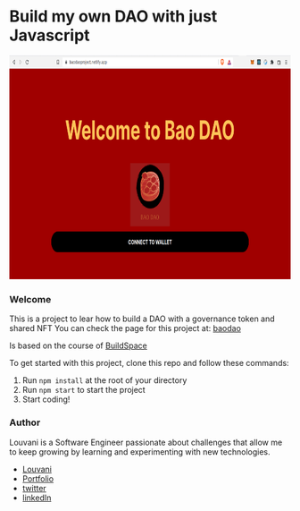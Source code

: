 # Build my own DAO with just Javascript

<img src='./Assets/BaoDaoPage.png' style="height:400px" >

### **Welcome**

This is a project to lear how to build a DAO with a governance token and shared NFT
You can check the page for this project at: [baodao](https://baodaoproject.netlify.app/)

Is based on the course of [BuildSpace](https://buildspace.so/)


To get started with this project, clone this repo and follow these commands:

1. Run `npm install` at the root of your directory
2. Run `npm start` to start the project
3. Start coding!

### **Author**
Louvani is a Software Engineer passionate about challenges that allow me to keep growing by learning and experimenting with new technologies.
- [Louvani](https://github.com/louvani)
- [Portfolio](https://louuvani.com)
- [twitter](https://twitter.com/PaulaLouvani)
- [linkedIn](https://www.linkedin.com/in/paula-louvani//)


